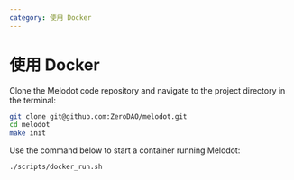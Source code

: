 ```yaml
---
category: 使用 Docker
---
```


# 使用 Docker

Clone the Melodot code repository and navigate to the project directory in the terminal:

```bash
git clone git@github.com:ZeroDAO/melodot.git
cd melodot
make init
```

Use the command below to start a container running Melodot:

```bash
./scripts/docker_run.sh
```
